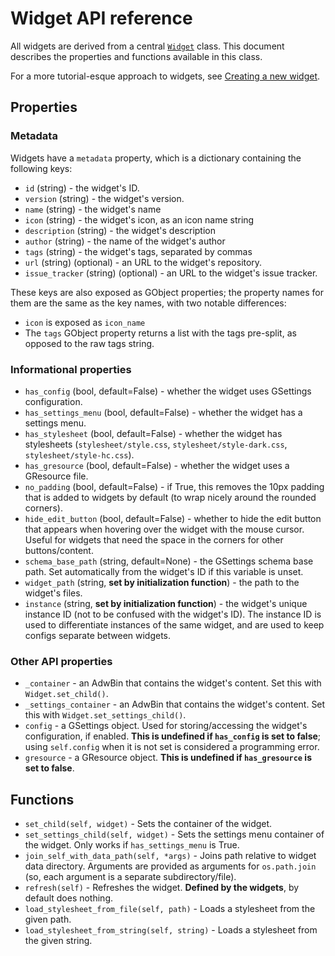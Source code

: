 # Widget API reference

All widgets are derived from a central [`Widget`](https://github.com/aspinwall-ui/aspinwall-launcher/blob/develop/src/widgets/__init__.py#L12) class. This document describes the properties and functions available in this class.

For a more tutorial-esque approach to widgets, see [Creating a new widget](docs/widgets/creating_widgets.md).

## Properties

### Metadata

Widgets have a `metadata` property, which is a dictionary containing the following keys:

 * `id` (string) - the widget's ID.
 * `version` (string) - the widget's version.
 * `name` (string) - the widget's name
 * `icon` (string) - the widget's icon, as an icon name string
 * `description` (string) - the widget's description
 * `author` (string) - the name of the widget's author
 * `tags` (string) - the widget's tags, separated by commas
 * `url` (string) (optional) - an URL to the widget's repository.
 * `issue_tracker` (string) (optional) - an URL to the widget's issue tracker.

These keys are also exposed as GObject properties; the property names for them are the same as the key names, with two notable differences:

 * `icon` is exposed as `icon_name`
 * The `tags` GObject property returns a list with the tags pre-split, as opposed to the raw tags string.

### Informational properties

 * `has_config` (bool, default=False) - whether the widget uses GSettings configuration.
 * `has_settings_menu` (bool, default=False) - whether the widget has a settings menu.
 * `has_stylesheet` (bool, default=False) - whether the widget has stylesheets (`stylesheet/style.css`, `stylesheet/style-dark.css`, `stylesheet/style-hc.css`).
 * `has_gresource` (bool, default=False) - whether the widget uses a GResource file.
 * `no_padding` (bool, default=False) - if True, this removes the 10px padding that is added to widgets by default (to wrap nicely around the rounded corners).
 * `hide_edit_button` (bool, default=False) - whether to hide the edit button that appears when hovering over the widget with the mouse cursor. Useful for widgets that need the space in the corners for other buttons/content.
 * `schema_base_path` (string, default=None) - the GSettings schema base path. Set automatically from the widget's ID if this variable is unset.
 * `widget_path` (string, **set by initialization function**) - the path to the widget's files.
 * `instance` (string, **set by initialization function**) - the widget's unique instance ID (not to be confused with the widget's ID). The instance ID is used to differentiate instances of the same widget, and are used to keep configs separate between widgets.

### Other API properties

 * `_container` - an AdwBin that contains the widget's content. Set this with `Widget.set_child()`.
 * `_settings_container` - an AdwBin that contains the widget's content. Set this with `Widget.set_settings_child()`.
 * `config` - a GSettings object. Used for storing/accessing the widget's configuration, if enabled. **This is undefined if `has_config` is set to false**; using `self.config` when it is not set is considered a programming error.
 * `gresource` - a GResource object. **This is undefined if `has_gresource` is set to false**.

## Functions

 * `set_child(self, widget)` - Sets the container of the widget.
 * `set_settings_child(self, widget)` - Sets the settings menu container of the widget. Only works if `has_settings_menu` is True.
 * `join_self_with_data_path(self, *args)` - Joins path relative to widget data directory. Arguments are provided as arguments for `os.path.join` (so, each argument is a separate subdirectory/file).
 * `refresh(self)` - Refreshes the widget. **Defined by the widgets**, by default does nothing.
 * `load_stylesheet_from_file(self, path)` - Loads a stylesheet from the given path.
 * `load_stylesheet_from_string(self, string)` - Loads a stylesheet from the given string.
